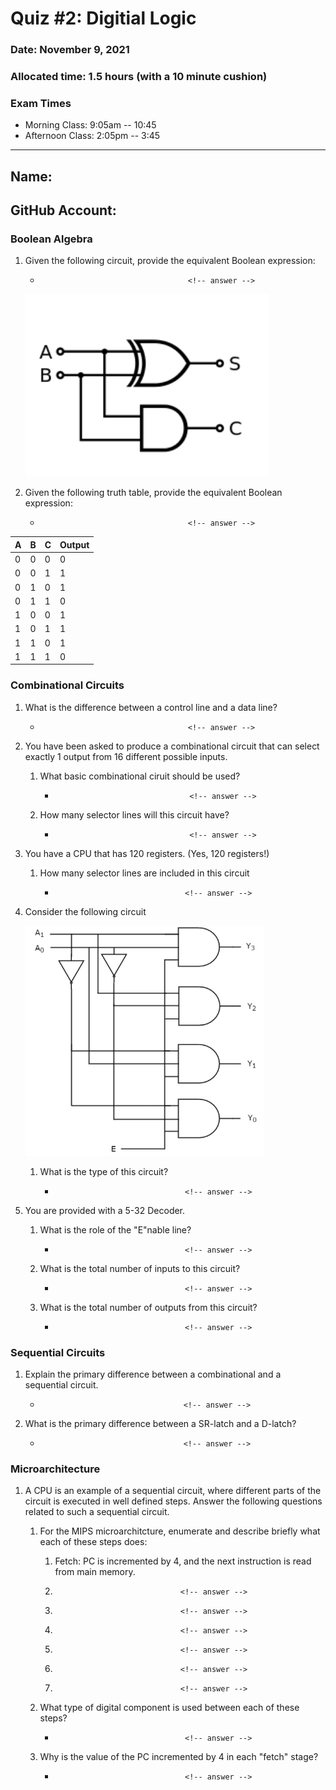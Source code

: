 # Quiz #2: Digitial Logic 
### Date: November 9, 2021
### Allocated time: 1.5 hours (with a 10 minute cushion)
### Exam Times
* Morning Class:  9:05am -- 10:45  
* Afternoon Class:  2:05pm -- 3:45

---
## Name:                                            <!-- answer -->
## GitHub Account:                                  <!-- answer -->

### Boolean Algebra
1. Given the following circuit, provide the equivalent Boolean expression:
   *                                      <!-- answer -->
   ![circuit](circuit.png)

 
1. Given the following truth table, provide the equivalent Boolean expression:
   *                                      <!-- answer -->

  | A  | B  | C | Output |
  | -- | -- |-- | -- |
  | 0| 0 | 0  | 0 |
  | 0 | 0 | 1 | 1 |
  | 0 | 1 | 0 | 1 |
  | 0 | 1 | 1 | 0 |
  | 1 | 0 | 0 | 1 |
  | 1 | 0 | 1 | 1 |
  | 1 | 1 | 0 | 1 |
  | 1 | 1 | 1 | 0 |

### Combinational Circuits
1. What is the difference between a control line and a data line?
   *                                      <!-- answer -->

1. You have been asked to produce a combinational circuit that can select exactly 1 output from 16 different possible inputs.
   1. What basic combinational ciruit should be used?
      *                                   <!-- answer -->
   1. How many selector lines will this circuit have?
      *                                   <!-- answer -->

1. You have a CPU that has 120 registers. (Yes, 120 registers!)
   1. How many selector lines are included in this circuit
      *                                  <!-- answer -->

1. Consider the following circuit

   ![what is it?](whatisit.png)

   1. What is the type of this circuit?
      *                                  <!-- answer -->

1. You are provided with a 5-32 Decoder.
   1. What is the role of the "E"nable line?
      *                                  <!-- answer -->

   3. What is the total number of inputs to this circuit?
      *                                  <!-- answer -->

   5. What is the total number of outputs from this circuit?
      *                                  <!-- answer -->

### Sequential Circuits

1. Explain the primary difference between a combinational and a sequential circuit.
   *                                     <!-- answer -->
2. What is the primary difference between a SR-latch and a D-latch?
   *                                     <!-- answer -->

### Microarchitecture

1. A CPU is an example of a sequential circuit, where different parts of the circuit is executed in well defined steps.  Answer the following questions related to such a sequential circuit.
   1. For the MIPS microarchitcture, enumerate and describe briefly what each of these steps does:
      1. Fetch: PC is incremented by 4, and the next instruction is read from main memory.                        <!-- answer -->
      1.                                 <!-- answer -->
      1.                                 <!-- answer -->
      1.                                 <!-- answer -->
      1.                                 <!-- answer -->
      1.                                 <!-- answer -->
      1.                                 <!-- answer -->
      <!-- Feel free to add or remove additional answer lines as needed. -->
 
   1. What type of digital component is used between each of these steps?
      *                                  <!-- answer -->
 
   1. Why is the value of the PC incremented by 4 in each "fetch" stage?  
      *                                  <!-- answer -->


